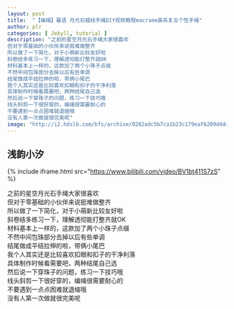 ```yaml
---
layout: post
title:  "【编绳】暮语 月光石蜡线手绳DIY视频教程macrame森系复古个性手绳"
author: plr
categories: [ Jekyll, tutorial ]
description: "之前的星空月光石手绳大家很喜欢
但对于零基础的小伙伴来说挺难做整齐
所以做了一下简化，对于小萌新比较友好啦
斜卷结多练习一下，理解透彻能打整齐就OK
材料基本上一样的，这款加了两个小珠子点缀
不然中间包珠部分去掉以后有些单调
结尾做成平结拉伸的啦，带俩小尾巴
我个人其实还是比较喜欢扣眼和扣子的干净利落
具体制作时候看需要吧，两种结尾自己选
然后说一下穿珠子的问题，练习一下技巧哦
线头斜剪一下很好穿的，编绳很需要耐心的
不要遇到一点点困难就退缩哦
没有人第一次做就很完美呢"
image: "http://i2.hdslb.com/bfs/archive/0282adc5b7ca1b23c179eaf6209d4d4ea0741ecc.jpg"
---
```

## 浅韵小汐

{% include iframe.html src="https://www.bilibili.com/video/BV1bt411S7zS" %}

之前的星空月光石手绳大家很喜欢<br>但对于零基础的小伙伴来说挺难做整齐<br>所以做了一下简化，对于小萌新比较友好啦<br>斜卷结多练习一下，理解透彻能打整齐就OK<br>材料基本上一样的，这款加了两个小珠子点缀<br>不然中间包珠部分去掉以后有些单调<br>结尾做成平结拉伸的啦，带俩小尾巴<br>我个人其实还是比较喜欢扣眼和扣子的干净利落<br>具体制作时候看需要吧，两种结尾自己选<br>然后说一下穿珠子的问题，练习一下技巧哦<br>线头斜剪一下很好穿的，编绳很需要耐心的<br>不要遇到一点点困难就退缩哦<br>没有人第一次做就很完美呢

